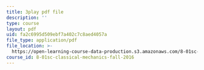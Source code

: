 ```yaml
---
title: 3play pdf file
description: ''
type: course
layout: pdf
uid: fa2c6995d509ebf7a402c7c8aed4057a
file_type: application/pdf
file_location: >-
  https://open-learning-course-data-production.s3.amazonaws.com/8-01sc-classical-mechanics-fall-2016/fa2c6995d509ebf7a402c7c8aed4057a_PKOhhK7kPi4.pdf
course_id: 8-01sc-classical-mechanics-fall-2016
---
```

